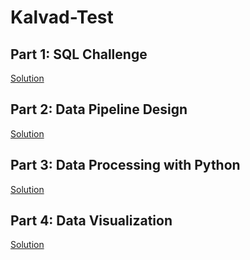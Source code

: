 # Kalvad-Test
## Part 1: SQL Challenge
[Solution](https://docs.google.com/document/d/1ZJNhUOOalDM79pMP-OQOhnTjDEtpcTSHO4GD6g619Iw/edit?usp=sharing)

## Part 2: Data Pipeline Design
[Solution](https://docs.google.com/document/d/1oQ3OwZyixcyDm_98nECwiFow_xygLziE5717kOccQgw/edit?usp=sharing)

## Part 3: Data Processing with Python 
[Solution](https://docs.google.com/document/d/1jsoi-S02nGbXwZgNjZziBTtEvwo6685dbNG2mDVW11k/edit?usp=sharing)

## Part 4: Data Visualization
[Solution](https://docs.google.com/document/d/16YONK9Mgvy2cagWmZFHC-zcmfpbvNP72bOZQZTjVSh0/edit?usp=sharing)

